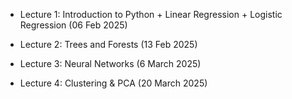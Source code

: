 - Lecture 1: Introduction to Python + Linear Regression + Logistic Regression (06 Feb 2025)

- Lecture 2: Trees and Forests (13 Feb 2025)

- Lecture 3: Neural Networks (6 March 2025)

- Lecture 4: Clustering & PCA (20 March 2025)

